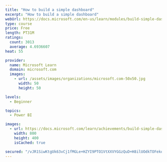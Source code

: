 ```yaml
---
title: "How to build a simple dashboard"
excerpt: "How to build a simple dashboard"
webUrl: https://docs.microsoft.com/en-us/learn/modules/build-simple-dashboard/
type: course
price: Free
length: PT31M
ratings:
  count: 3013
  average: 4.6936607
heat: 55

provider:
  name: Microsoft Learn
  domain: microsoft.com
  images:
    - url: /assets/images/organizations/microsoft.com-50x50.jpg
      width: 50
      height: 50

levels:
  - Beginner

topics:
  - Power BI

images:
  - url: https://docs.microsoft.com/learn/achievements/build-simple-dashboard-social.png
    width: 800
    height: 400
    isCached: true

secured: "/vJR1SiwKtgUk63vCj1fMGLe+HZYI9PTO1VtXXVYGGzQuD+H8ilUOdkTOFekoGGAAhJ/9PxTlnA++4HYS+2x0U5wOhtdxNJnGT/P1tlSEyrL35rgH+yE3MpmG2bSfRKWXKtQypaliVDCn6HS42tBdl9JLL8SskQC3gSwqdmZJjH+VDC0FPWZY/a1wZj1sPrEKyAsysytkP0Z4qYZgzm9r3sXAlUjD1BBYcZ6JvKhk6W137BmR3MqzOvQXi4JHt9huZRz+zsICevN65Ee3lgPoDOT9fyh5109JYWYD6mW6G+0BDZ5kTPoXMNrq+JavB16Ex3zfcdyz5KXxFbpyOQ6uO1W2QdptaHCCWk3QvQ1QiZrI1n0u3ISKniK22fISIpThk38W45ctyKD8ML2PfNo8dbDjuYVsNFdB/1oOXJ9fG4=;6hhxQZ91Fxgg11ZPbCZcuQ=="
---
```


